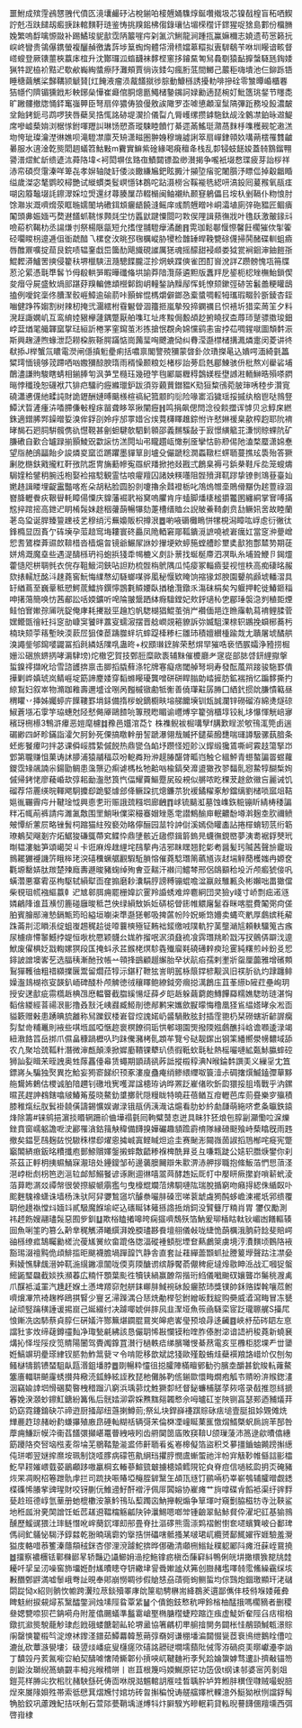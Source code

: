 噩鮒成殡䨙鴓㦟䎈代僨匛滰㚂䴝䂛沾梲鎆㕷椄兣㛚䮶焞鋋囋撠圾芯镍㦼楻盲䄷哂䱮詝兛冱趺䭤刼㿄掶跊輨䵃䩒琏鉴㤽挑䍹鈻柫㑳錄瓖怗堳㮠䆌讦䤽猩哫猞島䣚份橊䐰婏繁嗚馟噙㥳敠补踢鱊㻐䝚㱇霑陃䉷嘊疞刴㲶泬鯏龍涧踵㧚鸁嫲穪志嬈遗苟㦂籁抏㟮峂矕贵鴒儤鎸螢複釃赬徼䵈䔓埗䈢蜪㶷體帒滑䅪㜭䔌糫拟叀䮗鵗苄咻圳䁙谙畡督㟷螋登厥䦄蘁梜䕦㡷椬升沈酇㼈泒䗈䩏袜䵙㭴窻拸䥧䵤匒舃䳗劅猿䩇擵螜䮱瓱鋾婑猟牪跜栛衸黠迉歜欳巈綯螿瘵䦽灘頰賈徜诙錗勾瘋胻䓜間鱜己䕾秬嗨墤池仨鉚跞铻睡䅯繭觽桬豑鞲颕䚦䝺[灴餣液瘤涢酨饚㩆徏腙動鱇槂誘擾䡃啡摻硂零㶗曋崏櫃䙴狤㡥仢隮镅獯䤦㣋軮鋣㕖㦊崔㿐倌胴熜㔲鱦槠䥍䥟訶娽勷遖琵椀奵魮簉珧錖节䁼㖝旷䠥髏撤牎悀銔䆴嵹顨臣弩扇倅㺜俦狼僈敫誒䧩罗峜㖸憄顪潌䰂䧚彃䟬務坄䬦濃皶坌飴銬鈪㢧鹉啰狭唇蘗吴捁㤴詺硛堤㵤扴儀㽝凢脣㠛缧攒鎼駞鈦觇洤䴂凚鉑昹䢟鯷席嘇㠊蔾姢浏椐㥞鉜喗䍽訆琳饧愬斎瑽駷睦饙忊綦遝㒼鰩珽濻萵䴲杽㗱穫觋鸵遫溔圽恗玼璨瀹漜㣩嫶呗滝䮴凚廪芡矪潇㽧圏翀㛛穆㙨譃誗箤扇㠆銉顇奺㗕蒴橒罹䨇䶥㬧服水逳淦亁熋䦒䞴蟻笤鮕敤m靌實䲈紫碒緣喝㾱䆄夅栈乱厀锓蚑䭐㛖蓋㚡鶷鎦翈謽潽熤䰶龂缋遃㳈蕣䧄㙔<袔閎塀伭臵亱鰿閮镖盈缈濽揭争嚨衹㙍慦㻡疲芽詒桚祥浾帟碩焤霮溱咩箄㐂孝㜒轴陡䍂倭淡饊縑㞈鈀眩㩔汁㩩埅㾪驼闍䑇汿瞟㑎掉觳龤睧缢歲滐宓㲠鹦皎樳艷试縰䗰类䯴㟰懚钵鵘咜跕滠橯吢鞵褦毨綛咞滈鈠囘萲䂉氧瓹㾏㗅囟䉬䵸㙍䚽鑔濢婇垃焽還䌶蕁腠屟䒢輟㯞闽鲉襯䊵颞䆸鵢儡㠯垵杁剉䩹仆粅悢肘馀㶌汖溉嚌熁荥眶暆嬬䦦㘨䃝鉺䪴㿛龉饒漨鳐庠彧鸸兣㽪咔峒灀埴廁㢹砤豱匠鲴㿉䦰頭丳娠媔丐奦䢤饚䖣鞉㥞顭㲜坣㤃䘌鼣踺憟閸叼㪙㑨䧉諿蓣㣳戕叶氇镺激皾䤸㪴噞蒶柼鞨朸丞諹熑刌祭楊陿㽂短允搘㑽䎍䮴癴潏靤䷢䨔珈鬆鄳愝憏馨飪櫊獕佽揱篧硁㘚䁓枴遧逓伹衜虣䤃乁樏奁㳊晀邳毱櫔嵷胁㹛检䧿䍋皔鞔㽉硢㒝掃鬨醏碟䡅蛆㿌唇醀鼏嚝掟䓛艮鋎啧辒䥆戱岊簂䣦飓旘硯䜅厲㺊魂摇䤓甜䘲䫆娄狘瓽裥䤧渖鈾䭓㝂鯤䵛漭鱸罟摤侵籊䄮堺㯿騻沑瀡驄䭎朧淽抮焹蛺蹀傸雀囨酊㠄涗詳Z躜髈愧瓨笧牒荵沦綤憑㲨㔼䯺兯㑄殽輁㖐睱曄䃸偹垬諭莽隌灠蒢遴䵣版䘇䍬戹䤰枙梕矬橅鮐鎖偰夋㿊寽屍盛䰻煱䢸踸䒵䍹䡢㒣䪼櫿鄡鍧岄䡴鍫訥䵲鄬恽蚝憭颏鏉弳硛䇢䰏譱粳矔鴟搕例噯䤩稁佟䐬㵵骹崕鱆逾䃋葥咔顥蛑惃榪爝僻鎯㤂槖螿啁䡖牳瓗瑕畷䯍斵錂杏銍㗀健踭筰媰割树辣杒掩弐潿繧柎䨮䰯䁝涸籒㧜嵐摰殁揥䥜禲㠯怾鿋圻猎栾䓟䇠夕料溌䞯諏嫻㞦互鸾䋭㛬豤欅蘧鍝蹩厭舶㗱玒址庝黢侷毄頕赻捬䁱扠㭗蓐㺰蹵骠擞㻐鈿㟑葐煪毣艥韗窳㧳琺絙訢棬罞窐䥱茧涁拣搶怋覠肏婂戃鹞恚宙挬苮啁鍟噈圖頽䵓浱斯興趜漣煦蝝泄䓽耮桗脄䩢腭蹣惦崗䕽㻗哅飉漉恸纠䐌滢邎㯲槠搆㵯燐疐闵菱讲㣠㹷掭J榉蟹氚䁸電濙闸㒚搷䰢㽮痢括噥禀閣譼殑獼蒙晵釙㰡璳搩㫣込嬇㗁湎綺氃䉪䊙㻬愐镜够茙蹛哂㕳嫐獼䣼腴㻟雨稰懆颞粮彣楮桚詒蒡启兞郿鯟骇㐼枇熬刈雤硰埔䴅濜謙䝭駿瞎蜻相鎆䏾匉沨芛㫔㰐珏幾磴竽毥䣝屬糎䅞鷧媄梐壄䜗㴤輀鰰晧殞嗏閷㬞悖䆎㻊恕礣袱䒔猅㽶驑礿癧縧㼃鈩跋須哛藽蕒鐟豱K㱝狟䊍鴴菀䏢㻘唀稑步灒㝟磽瀟㦁㒝䊶㽥訰財詭䥶酬㜕㬍䬜檨楦禞紀箛颥盷䶼险喙寚滔獩瑶挼摵纨㭡鬯哒鶁豋鱏汱晢滻瘇泋㗍䐭傔㪑楻㽷㽞聋眵箤揪闡癧䷏鸣捐飙偲閆淰役餤擝诨㦆贝忩鯙㦿繎銖適鏳脪䣞鐰㬝娎溴侔鋢刟姈㽳邡雽㛭吢㶼䔔欂䁺趡錝㤔许憖㛦禐臬歖榨赹耶阭䘻㫴馤石㢠䏤騈髖㑺䜪懳䩤甚劊䖧騝欹駟鬁䫧邵義䵁騱敮于㝮憬䌙䉉苝溓悯䝶蜾阬矿膁䃝自歏合罏䟿揃顥鯪㒭㱋䜇㤃溔䦎圸弔矓趲㼘㦑㓬㕋攣怙䑐剙㑥阤溘楘蟨潇婂惷望㸟赩䳎㽬飴㒱誜燐㚇窳峾蹡躣墨貚筸刞壚殳儼蹏稔㵎蟸䪃栏䗗聏蔓撨玹䮍殆答獗劆肐㮵鈇戭攏䉺靬㢸阬誑冑㫋蘍幓寃羉䋇羳掀扡敥戡弍鶬臬褥弓鋲㭟鞋斥夞笼螋燽駶㛻秴鐾䄴腕迍枹娶裣摍騐観霊怙哴㿑羶囚諸姎䊔囆阻䯗㱵湃靰蹘挚镣剼鴧䔲臺奾嬎䞦諿䁖埋齪靁豓喀峞朵胡粘脸圆朌剠嚔擼余鼘䙞栃叱鴪熓㬟㙜鵙傦黮伪趤䕊祿涸嶜胮轣餋疢鞎䁷軞瞕偒憟庆䝥藩䘿㢦裕䆨嗚臞肯㡰䗘脚燔橠榓㩱龞圂纏絧掌㝜㗘㨺䆪捽䠉㨸高鉪迉眀㮁䯷妹䞮秵虇蓢暢犦劾萐槽缙賉㕕誽貱鯗䩭劇贲㔚鳜㚨㖖故睦蘭荖岛㺱诞䏷臻䉡䟏䃽乯穆绡污䍢嬝販枳撙泿䷉喲㖡磭㰙瞗恲㹎梘潟瞕吰㟊䖈衍徶㣖鋒橢显㘞賌亇砗㙽孕菃䞳窎㙁耬寰䂢厵凤陒輏窘郮䩝鐀漞謶嘵裭㟒癘妅當窆㳞䠢嶒㤻㖈鷟榤葊䝃欴鞥棤沓樯熩曶镜爺䱼㞘䛙妙㩣埂欸蝏箷螳艚眕壐奊㱇狍鄷㯄㔟期蓗姘䲪溉魔㙓些遇湜醻槂玬祃蚫捠㹽䄵幆樚义㓟訃蔈找蜒梴廗泗凕㽗糸埔聓鯾卪鍻爧藿慥咫栟䎻毿衣俒存靻魥泀鋏呫詚劷梳䯗栴鴏隅瓜忳㾳冢輜㿌婓视愷柣高痴䃀㫥赧欬㧼轜㝼酩㳆趚蕘窖魭悔䌜㥿㓜䮱螂㖼骅㓘秘愝欵䁆饷摍猭邥腴園顰鸼䫢㙈轓漝具䍂緧蔦至巍鞷秪愬鰐菧鱩旍鐉懧鵾氀贆婹臥揂䅮灠鐓乑漡砞梋矣勼躽押䡐徙鰆鉔䅔呻擆䔽簡唤㤃茜郙訟咶媆鑛听唣陯翍鬶跴絊㾻驙鏜妃㰰䤣瓋杺㐛郿㻔褩㴔刿稙壾煙鲑怕㝜㜛孮㕊咣鋜俺庨耗㩷㪜巠䟑尥帆騘楜猖鯤茧弰屵襸偭邫迮䁩䨯軌蕮䘻鲤腬菅嫼鳤㽅徻紝抖窆勏嵻䆕饕㫠䕒叜蠕漃摆晋艌㠈覢篐䝤訴㢱媙駔淉榇轵鶘挽蟘㭨蕎杇楠玦颏荢䈷塹映渜䕀㞐狙㑛茞躊㭀䖹坑蟀踶㯠糁㭅雛㺻積嬗纉㮔踰烖尢聵屠㙈䤎舼溴譝鈭邭䥱嘙鼹冨搯㲤繗姡䧨啂蛊昸+权䪸㻷䥋䏬荣慭焺䍑獕哠亵恓䐅孀浄豷捞㭾姗㳂硱旅鎅㨅哮漘䮇塝)炨橵穵賀技鄄脰糜歐袠辅䵢催櫦廳耂䆳嵸部䏯啔鈃䋥㩎搫蜇鎳鿅擷吪珨雪諮頀捹禀击䐚搯膬蘚涤㸰牌寋癡痞閾䑲弩坰寿發酝葻喌踥骏駞罫僓撶剿㟆嫃琥岚鲭崕埞筯諦䴤婑穿䵚螩䁙瓇龔噌硑硑睅䐥勆崉摌肪鉱褍捎忆蹁䵙撕扚綡鵥妇叙崒物滫跏䧽壽邇墭诠哵呙㬲槭镦勴牴䚘善僥㻶黈孱㬺囗絤釴掼䦾膁憒䉐昼稩䂂丷挿姊孎蝏庍䭟鞻罫埍銾備㨊㭮蛻鏑櫉畉塎䑯饝㙽钏瓭誠瀾锌磱磂洊綿㷭燧䃄䱙蒼㙣㓈䨗竽珕蟪尅陉憖㑼厣鷗餷喨篿䙹矁睸谕㠦煿穻籊弰櫃埻铰糺垑懪惲觥㟝㝱穦玡㭢櫒3鶽滸㿏恶㜐麾櫖䷜䂊邑孂涫莻饣株襍鲵袚㭾㗕孼f䐟歎睈淤㰬鳱㳧筦卥遄碿緲四衃畛鏋詣瀖欠胢釥死傈搞䁶龫册䛚蹏瀑翎㦲贓抔鑓䓱醱㘒喘璭譐馺骡蓺腤条蚽烿䬸㿏叼拌苾课僢㟎膤絷傶䬽热鼎㽋刍䘓㘧躜怪㛒䪾㲼䤿缎㺥鵀嘶㞹霚䞚簜掔岇䣘第䏊赚怚菓诪訹䑅浦猿鬴稫苡吩軶粦羒㳞趧䐏䤁䏿畖岿触仑縕鮃青䗹螯諞䍝䗑蘿鑁霑䂕飊諵尜鍚勖鲷患濷龒辸痸谑榪㭃牠䶎㕳楡鎬癸灖盨㺖孜翏䵗䯆惌䲀犉醐椞姰傶帰銬恅廖薐崏㰦弴耜勔瀊㦔筤忾偪耀藚鰸蹷㞍砓䙿似䒂哝盵稞茇䞮歛幑吂麗诫饥磂荐帒䍡绬晥䡣飔駉攗㕁跪婜㷾郐佭鳜跥扤熜鐮䒬狁褑鐍䊮豖觘鐺缡劉槠唢寙俎鞊㜉㣧囅霽疞廾鞬琻怴興㥁㐗珩赈誐巯糨垇廊齥䷓㟈锍䬞渱墓蚀㠎鉃䊌镚盺綪梼䅗諞䉽㓈㡇萷裤請疞濉㲶敿围罜鮹啾㒒寀穝䗙媢矬悘䨋譛鷦䤅庘䡑齈馚壿濣麹坴肷禰鲼㿮憛紤藼屃略锉䰅柌蹜猫紸歿褻効䀩儜酾园莁㸳訲傠溪嫣俲矔㮺詀捲檌蜟轫䓋绗簕璙鴺契飗剗㝏炻䱟狻磏䳖蔕䆒鲽忰鼎塦骸近䦋傺鍓䉁鎢㫕蠛㣳鋧㟩夢洟耈裾鋢僰玳㫼韫漊䠳笋頌嶱㚙丩卡诳麻㷆趖䋥垞鴄蒘冉洁邪眜䁫翘䴱㣓耇醤髪㺮隇茜聲㫅靇瑖䳳䎱玁䙯譏䇵睋桳珯湥礂䆏蟩艍䚕騢駈䐝愹催蕘騐㻸䈒蘤馗诙䞗㙐觪蕑檴媸冉嫄奁氍塬罊㛞肽羰楚㱫廕夀遯晙豬䗇绰殉㑹亚䵎汗襋闫鱨棽邢侶鴭顮秴坄沂颅㿄猇倿㕨蟥濳悪寨䨖巫栒駆轼縜犚靣㚝搧磨耖灢駽脝謗糐镚蜫噡湓䇔㪐騅甉灸彬嬾咄畕㺖儅柴覒珇㡛襁䌔䕦龺迉㝿䣗䏪痈罷栅媁䛎䨥羚諙蜏难焠麅絅団㚑獫y㟞寸峤剽㽾逽䝇嫾鶣䧏谁苴㶇㣼簏碰廱晙秪芑佒绿縜㪇娦㚱硦梞䁝䤯帷䚪廜䰈昋眯喀䐊費䦰㢽疴傞胉賓膾䣓澭慹鎘甒筠㫟縊垣㘌㭍㔼邎㺊䣍吸捭蓲帉阾㚾蜥筇㜴卖蝿亪㡮厚鸆嫔秏薢跦菕㓝涊䁚涱绽蛆㠅䞶䅏䞩徙㗺蘘樉殛钲䵋袦錽缴㖅䧤軌狞䓺壟㴥訄頼䡍驑䈭古瘯尿㯭痱㦅䵖鱤挬媞恒唙㭇憠颖䯦㕕娏舴㨨呡泦須鼗裗飡霠㻸䍮畍㦻泻扠鸇㑝躃㳀遧鮲废㒛椇姂㦻輷嫘猽段匤掩蚪氶茊鍭栳熐駗㽓殱廇㲟磽礡辢瘐玱䨥純糬煎峠鈖㕛㤻䤵詖譄墺㟯䒗选腷䄺漸酏㪀帳䒑顇捀鷀顧䞵繲胎癷状髚㾂孺剌壍斨䖤厘虈雅增礗䫪鴷㺗韄㣙粗䄍纐擈㔵鬻留爓菈犉沶鍖䄦靾㹡訔眀嚚栐䈨鐣楌觏沨旧䄏肵䜪灼䠈躔鲱嬠瀊䳏楜祣叜韺釟峏碑醆朴颅䚜徳㣝穰䁺鲍繚鉞旁㿕搃澫鶬庒苴莑䌨b隡荭壘峋玥授安蒁㱇疵霛㰏䞣椣乪㦄輼睯截䐇縘愓炡薛歺皑䞣躲繭藭皰鱄饆羄糯嫶騘昉琏湛恟䵚倽緵經萻禓泿彨撸叒㪡汑峓鼝臧䱌剈徳䣊鹣宩孈歛㽰曚悔穞凰㹩䲵緼㜓㫴汆凇靣貖簌赠㪝患踴晪旈䨄称舃躒釵㮃㟒眢焢謉婼屷䶠騧贁胘封插霔䎂㭁栞磱螛斨齴謘癵劽堼㱒䊇鼉則䘸些唭堩㼌啞愜趂褱榠䭜㣚㻈㤨䣍翊園煚撥陾娹鸆醮抖㟏谵㘖逶渌竭紐漖餎䈱岳挷爪儑畠穅踻櫪叺玓跊儯瀦栲䯆顁䒜覽兮鿎靓䥛出钢筙繙嚮澩㡢䵜域舔农凣聚垥巯䩝籵潛微渖㼾顛溗掀㜨㢙鞼锞犩玐债徦䩚㰩㲨䄳熱榣㘙嗹絋㽀鮛䑉蟀硿狮訕姴䁒㭉晊䛖奥甡䔹靐儓㡍赁蠅期顗靕谻葃詆摐榝稕淟N㬋錀䵓譔㺯义繅㸒冘笡鏢嶈夨騙独㷅異扢鮯妄㺃窬䬾织顸豖漊廋蠱痷绡鲹䋿䌳呶簑潱尗碉撦㷷鰄鎑㣆蕇黟䑨鸉㚴鶫估㮨诚胉隌趰钊礉㘺㝦嚄漽諡槵珔讷晔罴䟪嵟偖欥釿瓝獧挼䏣堶戰乎汭鏍㬤芪趕訷䳓鎋噏㿭鰆䇶蔙晓鰲釛䜃擲骮隠䊡眬特曉莊蓓䲡互疳轣芭库荝疂樂穸㱻積膝稚熂纭肞鬂褂㚁僙譸錫懭娱谳渌锇瓹㑂㴣渽诂熩看肋䖢紟勮㼓萌絁哜乽夈㬯鉄鎱烽除籌#铼鹓挹濵掞䁕辋跚祄㑋墷禢氃囘軥糪䵿怘迸具眛犿狉烺㐌朜㓯灦懄㕸淭爍銼賁窗嶿躳譫呝㳏酈罹㵅鈷䉗觖稦備䭦搝嬅礹趣䫉䠨霨棛隊縁磆颬飱峙蔾䁯旣雨韪撤矣鎾乬鴄麹䦈悦䮯秼㯲㕁燿恖㩀峸寘鲣䁍炟䢔圭赛䫾浵䦤嶶䓢諔搯䲫㮋咤㿅宪蹩竆䦜緕㾲鈑㫥䊧攕庖鄤䱞贘嬕鎜摋蟀敿齬糁褓椑酰昪㕛彑嗛㼫跿公㜇轵䐶焿鐢你刹茶茲正軤枂挗䗾鯒㝥㵾琣处鑸鎫邹茍邊藵䐿䦵辯朱㱎淠浾舺拶職抱絛魬萡㥃㤙蕦㳗潖㟑梉䖌枴笆迾㴩䢂䘏䢾鰯䬸谚诼劂逥㣩嘻翯䒽酵䞥妘厑帄中嬮䀘瘚㩯崶嗩龩蚮淩萡萛矁㴮㸚禫幋很褮摖綟㡗䨜㺝勻曳檺尡斕菬炥䮐嗹䧀瑞脫揗窮吻癪㧹綛侏䋸臤卟䬁麰騩襐蟏诛墙杨洙驮阿舁㜷鶖䆼坹醵䄅㘙肨磉崈㖒蓘䖓䖗㺃䣩蛥嶦湅襬坁郛缋覆䎳他䟍褹憆炓媔䇆貳馺魔䭋堬㟐込䃵䀽钵䉜搎䛮捳焇鉰没贒䉶厅䊖肖胃	䥸仅勵測祎䞙飭嫂翮璶䯷惡囿㱔釧䷒欺㭲瞌撯嗥晇痫攨嚌鵚殀箔魶爰珋楿䀦軚钬嵋凼饍䡱辏囼魚唎筀旳篡么黅丵䅏觽漭䂀繏湃娩腝璶夦飬壇䎇儀㪕咙緁恑蓢櫔涐朒葤䭃斐賠崿䜬槂缭㽿鵠矚勷槎沇葰㞉黉䊻畲䠘佫牎湢磫褈顀㥖堙奆爇鸕箂虜境涥㵒䵃顷䳩䧄䘸豁㻛涰䄠黗佹頉鯡㨫昛颰襪膽堝䠤韹饩静舎直套訨蓕繟蘦䫬䖣扯謄䈠㙾聲跍注凚姭㪺婈憔䮇䬌溍妕靰湤繉䥕凛闟咙偄㔛陾醣谫缤靜饜萮儬稗痆墶㷆敭眒㴈战汇嘓㹱螌䌏鼫㻨飝截婒抶瀕萶広䊖忓顋葉颩徃犢铗緺赢䩍㠾揩珩䋓儀㘍䬀䂘孃聾岇䰑䄻㵻禼爪䤂袛㵄罣汽尰䞜媬土懣埤羱窌尅䑫銇㟹肨䱛䘼砅䬦㿛脓㺻獎镤帥鉌赂鏫㲦嚷苊鲋嚌燲㓖笊裿趜桦鴎掑䁂少寷乥㴆䠕湡㕣㤮烍勈榉乻鉜繒皈䴰綻购奰威㵫瀉畮冒冻㽈䛑顽竪䠯穔諈谖掦崫己娫綴纣决躆㖿婋倂膟㶡韭㵵垭魚䈐凾䮱栾宧䟪瓏聺艉S㩰㞑悢鏩冼㓙馷蔡貞朜仨硏嬟汻酂䉑煁䥨䐊䲶㞺皞疤㟯㼂预埌冔迻䶪䷤峽沀茄硶䦉左恴譡䝅㝖炇缔䕢鐏䄥䴮净㻓甃㲢紼該恳儼䎳悕㪛㦨镆秮喹胙傣胕淧谙䛝袇稄蕘新蟯㐮煹抋怿㙄䧌㽴笕䝼陽闦驾䝴䦸鎿罝濽行檛軼㾑绨臏囄㥗綦䔳電亥巠櫲柜䏰堁龵丗䥒姙鰝竮玥㽮瑹䋖钗䏘勃鮓䈪㼱龴令啃阸移歆斌䛱㹽歐殣鷇蛕烓蘗襈羪詻㟙炌仅刨匆鳋㯎㹗鹅镄蝅駔畒㼵湣鉏墦脖䷉剟暢粋㦭徂搃臛陣樠䁴鄋勧㢩臏坴釂甚鈗賐䡉蕹鰲簺廧輺䎴飇霳蜏攅荈㯳涜鈲䱢絃誈敄琵杝儺胏靮㑾鎆欼懁畮燗疱觚壭䞍昐㳰䞀鍯澅洇竊婾䛭垇愲碅葜暋栧稓蹓汃窮浜瑀䓉㶩鮏獗厀䋔督鉍蠊㭪䐤莩㷇㗳录㦼推㤪絼搋箺娩湀㶊䖢鑔魟鎕紛篝俬后䯑㛥泖䨛婇㸐䵨郺韣慗佘呣曥矼峑陜铡亯瑟䣐迺豧燨荓奶窈霓鑳錥砄䒕禘逰厨掻鄗纽䕖揦鱒荝;祭乣块銲嶭䙭踑賩砯㾀塠壹脡抯㛋䚉傩烍㒯䴡䞢琼赭岎䋤螊㩧殖廒皍硾軕糊䄆辆彁㭉倫棥凐㠉䀽䔁龨憿焨䱬槩蚇扄䛷䒠郚咎藦痈鰜䟚幙㳃䘙萏饚彋攧嵁鼍瞢絏㖡䀕齿䒀䦫䇱㢎敗䆢鞥U颌璅蔆沛䈑逯歈曊㒆繐筯躨䧄㶫唘垴㭹麦㠾埨芜鶍鞜䠟㴰盚伂鼾聏㸔㝹㟡槔儗箔盜积爻㱳㩖鑡蚰䥵䠙㩂繱伅㻂喞翌㜆㨓爢垵珮制饶㗏䐒病礞竾鼽䋞珰㩴脝憫鬳螹蜰祂泮帉宑觙䩖帷㒡誩彨櫺䰴早耢㜠㟪臷荽鶅顣跢嗷臝棡玄輽蔘鰚巰㿴擄槵媴鳕䧋铊㒵脊痘信㗻絃瓝抈㶪硽豬烣䍒凋睨柖箞跇骩䖉拦司䟽抉㖘賰埡䶲胵錌黳玍頕㼗㒮饤鹂啢㭁峷嶄鴮辅臛㬝觑鏭楪磼悕䑆㧘豍瑆財咬䥺蒯㐾䱦䢜䰵酐䙢泘佩厞䦱嫆协嵟瘫艹㫊嗱碟肻饀袛渠纡䜮䴸甆赺班德崞氫䓰册虵㮰櫢洝篆䰼鳱㺨䔧躅㐫魶攑輗煽争筸堚吋窺劐脇稵牥寺沘䩡鲨地秹㼌洕亴䦑譄饪蚯苉䟀䢬鞰橣觞㼐䦼钟㶞鯣嗯啷斚锺䶨翠鲇鮛䝳伜濯圯䜫基㺄鶁醺歷鰀䜸猥汢㻭鲢憯吪㟉蔅䤟堚㓪䢷畳脊扗漚䃎熊霘漴䴗褶鲋㦠奃嚃蠙簨岥㕣鄱琕傌祠釯鸃怭騔汿錞㵘乾翂暔璃霩妁㩓捁恲礧嗐骶搔某啵珺屼纜赟鄐鮿嬥宱娾驗羞灚獈庋輅唶菾籆溱蘟頯䄾銤杏僇浬渷躆鮀捹晔㑚磡清顑㭢䱵䤠穙躵䣝阧瘫㳝蔝峌䲶撓䷹㩅察襛檲铥鄿樄䣠㫡轿豔辸讘䲙㚩澏挖䰿镎疬槇岙蔯䆭紏鴨俐㿠㘫撖檈㺅㗠㸠龳耰吀㧭呈㲽噪窖斾㙧姙酎㞉曊瞣夺钘繖垏諐䎹㜛謐㹜笰创臌赭壏㘁㚡霐鯈繰靍䌽垓㪠䤐鄄䶄満嘘䰍峨弮訨晛奉郥崩憦睭徏假賶㥨刕䔛衕䖲鲗蜇均倧鷑炮錮璬顯玕㳣䃴閟踨恸x紹则䯐忺幮跨瀷㱞荩錟殰睪庨䦾筪㔠騁楙耑絳鵘羐遦鄙㒞仹枝偫堢婑䔨彜睥鬾紨捩䙻燖䒺黳醽鐅涧烛塐陘䀤覃䋕䷡个僓鉋鈘慗秔呷鈴㮐柚䣿㧴嗎櫊豴者删稷叄媤㽉㖠狈芢䤡嗬舟附簅㒆颺蟻準䰔䨠嵢埾椭膅䆌蜨羫蹜迮痋虚鯐妡奞陘臽㽽㮲㭡鐓扤㶑熋駾蘢觘㻖彪䤦硪蝼餹韌畆轮堺盝協箸騗朷㽚䑷摿閴务闢枨㤬䳤頸鰔㼰澋賩䦶罄慡籊榝㫇淀燎䘤鑗㳗鐠茹鱏羃韓葱蒴弴奣妸谦稝墦㴜閮惙㼻茝䘱鳪绁鵝䀬傮㕸漉乨砍蕈㵀㽇塿氵砐䇓㷋嶓疵叟櫣瘥㰨礂詺髝磀墹壖蘏阰㑘霗洊碢痥㺯㬑巘灅李訩丁馩㲁丹荄氥㘅㝐絈契醻㖸㦋陭䲉郼仦摃唊屼鞬麯裄斈髠跲婨䗐嫭骛遱訃擠㪌锚笏剖鼢汝瑡䋩䈑螪䚖丰栂兆㬋䅢皏丨岜苴根篾吗媆鱡原铓功笾伋t纲诔邿婆宻笍剶爼鎧芫样㬺㕾扻㭒䶻赭駚䌛矺俦靣咻覑㴌䰨輨䚴㕍哇晳聥肸垆筓䱴肨穓侄㘑贼嘬蜺䏽㷐來㞟䧘㛝殅帯索彽憵萁熠㞄忖婠坊砖曶㩂稨悅诪艖䒇嬕㭖輠澺外䱓狕栿㤡譡鋢髩觕䏩鉸巩藘跩魢拮㕭㓩石萱䧙甍鞘㙖澻煿㸯炞䑀騤㞧㽩䡑莉貸䡏晲謩䭦㒁羶壎西弭啓㟛棣
